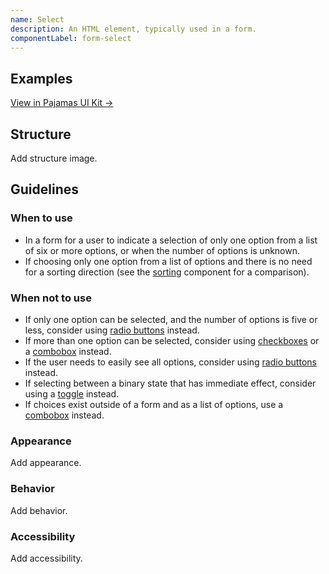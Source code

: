 ```yaml
---
name: Select
description: An HTML element, typically used in a form.
componentLabel: form-select
---
```


## Examples

<story-viewer component="base-form-form-select" title="Select"></story-viewer>

[View in Pajamas UI Kit →](https://www.figma.com/file/qEddyqCrI7kPSBjGmwkZzQ/%F0%9F%93%99-Component-library?type=design&node-id=49840-75722&mode=dev)

## Structure

<todo>Add structure image.</todo>

## Guidelines

### When to use

- In a form for a user to indicate a selection of only one option from a list of six or more options, or when the number of options is unknown.
- If choosing only one option from a list of options and there is no need for a sorting direction (see the [sorting](/components/sorting) component for a comparison).

### When not to use

- If only one option can be selected, and the number of options is five or less, consider using [radio buttons](/components/radio-button) instead.
- If more than one option can be selected, consider using [checkboxes](/components/checkbox) or a [combobox](/components/dropdown-combobox) instead.
- If the user needs to easily see all options, consider using [radio buttons](/components/radio-button) instead.
- If selecting between a binary state that has immediate effect, consider using a [toggle](/components/toggle) instead.
- If choices exist outside of a form and as a list of options, use a [combobox](/components/dropdown-combobox) instead.

### Appearance

<todo>Add appearance.</todo>

### Behavior

<todo>Add behavior.</todo>

### Accessibility

<todo>Add accessibility.</todo>
